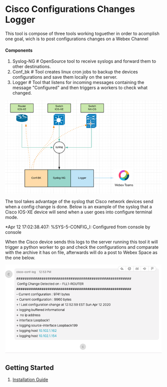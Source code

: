 # Cisco Configurations Changes Logger

This tool is compose of three tools working toguether in order to acomplish one goal, wich is to post configurations changes on a Webex Channel

#### Components
  1. Syslog-NG # OpenSource tool to receive syslogs and forward them to other destinations.
  2. Conf_bk # Tool creates linux cron jobs to backup the devices configurations and save them locally on the server.
  3. Logger # Tool that listens for incoming messages containing the message "Configured" and then triggers a workers to check what changed.

![](docs/images/proccess_flow.jpg)


The tool takes advantage of the syslog that Cisco network devices send when a config change is done. Below is an example of the syslog that a Cisco IOS-XE device will send when a user goes into configure terminal mode.

*Apr 12 17:02:38.407: %SYS-5-CONFIG_I: Configured from console by console

When the Cisco device sends this logs to the server running this tool it will trigger a python worker to go and check the configurations and comparate with the archive it has on file, afterwards will do a post to Webex Space as the one below.

![](docs/images/webhook_post.png)

## Getting Started
  1. [Installation Guide](docs/installation.md)